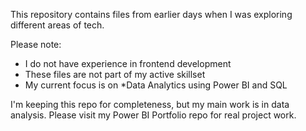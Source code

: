 This repository contains files from earlier days when I was exploring different areas of tech.

Please note:
- I do not have experience in frontend development
- These files are not part of my active skillset
- My current focus is on *Data Analytics using Power BI and SQL

I'm keeping this repo for completeness, but my main work is in data analysis.
Please visit my Power BI Portfolio repo for real project work.
